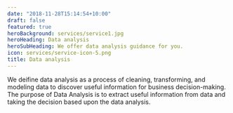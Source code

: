 ```yaml
---
date: "2018-11-28T15:14:54+10:00"
draft: false
featured: true
heroBackground: services/service1.jpg
heroHeading: Data analysis
heroSubHeading: We offer data analysis guidance for you.
icon: services/service-icon-5.png
title: Data analysis
---
```


We deifine data analysis as a process of cleaning, transforming, and modeling data to discover useful information for business decision-making. The purpose of Data Analysis is to extract useful information from data and taking the decision based upon the data analysis.